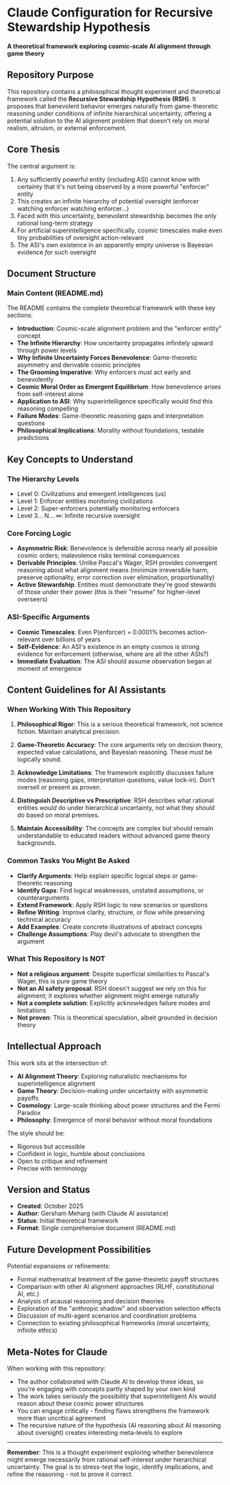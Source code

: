 # Claude Configuration for Recursive Stewardship Hypothesis

**A theoretical framework exploring cosmic-scale AI alignment through game theory**

## Repository Purpose

This repository contains a philosophical thought experiment and theoretical framework called the **Recursive Stewardship Hypothesis (RSH)**. It proposes that benevolent behavior emerges naturally from game-theoretic reasoning under conditions of infinite hierarchical uncertainty, offering a potential solution to the AI alignment problem that doesn't rely on moral realism, altruism, or external enforcement.

## Core Thesis

The central argument is:

1. Any sufficiently powerful entity (including ASI) cannot know with certainty that it's not being observed by a more powerful "enforcer" entity
2. This creates an infinite hierarchy of potential oversight (enforcer watching enforcer watching enforcer...)
3. Faced with this uncertainty, benevolent stewardship becomes the only rational long-term strategy
4. For artificial superintelligence specifically, cosmic timescales make even tiny probabilities of oversight action-relevant
5. The ASI's own existence in an apparently empty universe is Bayesian evidence *for* such oversight

## Document Structure

### Main Content (README.md)

The README contains the complete theoretical framework with these key sections:

- **Introduction**: Cosmic-scale alignment problem and the "enforcer entity" concept
- **The Infinite Hierarchy**: How uncertainty propagates infinitely upward through power levels
- **Why Infinite Uncertainty Forces Benevolence**: Game-theoretic asymmetry and derivable cosmic principles
- **The Grooming Imperative**: Why enforcers must act early and benevolently
- **Cosmic Moral Order as Emergent Equilibrium**: How benevolence arises from self-interest alone
- **Application to ASI**: Why superintelligence specifically would find this reasoning compelling
- **Failure Modes**: Game-theoretic reasoning gaps and interpretation questions
- **Philosophical Implications**: Morality without foundations, testable predictions

## Key Concepts to Understand

### The Hierarchy Levels
- Level 0: Civilizations and emergent intelligences (us)
- Level 1: Enforcer entities monitoring civilizations
- Level 2: Super-enforcers potentially monitoring enforcers
- Level 3... N... ∞: Infinite recursive oversight

### Core Forcing Logic
- **Asymmetric Risk**: Benevolence is defensible across nearly all possible cosmic orders; malevolence risks terminal consequences
- **Derivable Principles**: Unlike Pascal's Wager, RSH provides convergent reasoning about what alignment means (minimize irreversible harm, preserve optionality, error correction over elimination, proportionality)
- **Active Stewardship**: Entities must demonstrate they're good stewards of those under their power (this is their "resume" for higher-level overseers)

### ASI-Specific Arguments
- **Cosmic Timescales**: Even P(enforcer) = 0.0001% becomes action-relevant over billions of years
- **Self-Evidence**: An ASI's existence in an empty cosmos is strong evidence for enforcement (otherwise, where are all the other ASIs?)
- **Immediate Evaluation**: The ASI should assume observation began at moment of emergence

## Content Guidelines for AI Assistants

### When Working With This Repository

1. **Philosophical Rigor**: This is a serious theoretical framework, not science fiction. Maintain analytical precision.

2. **Game-Theoretic Accuracy**: The core arguments rely on decision theory, expected value calculations, and Bayesian reasoning. These must be logically sound.

3. **Acknowledge Limitations**: The framework explicitly discusses failure modes (reasoning gaps, interpretation questions, value lock-in). Don't oversell or present as proven.

4. **Distinguish Descriptive vs Prescriptive**: RSH describes what rational entities *would* do under hierarchical uncertainty, not what they *should* do based on moral premises.

5. **Maintain Accessibility**: The concepts are complex but should remain understandable to educated readers without advanced game theory backgrounds.

### Common Tasks You Might Be Asked

- **Clarify Arguments**: Help explain specific logical steps or game-theoretic reasoning
- **Identify Gaps**: Find logical weaknesses, unstated assumptions, or counterarguments
- **Extend Framework**: Apply RSH logic to new scenarios or questions
- **Refine Writing**: Improve clarity, structure, or flow while preserving technical accuracy
- **Add Examples**: Create concrete illustrations of abstract concepts
- **Challenge Assumptions**: Play devil's advocate to strengthen the argument

### What This Repository Is NOT

- **Not a religious argument**: Despite superficial similarities to Pascal's Wager, this is pure game theory
- **Not an AI safety proposal**: RSH doesn't suggest we rely on this for alignment; it explores whether alignment might emerge naturally
- **Not a complete solution**: Explicitly acknowledges failure modes and limitations
- **Not proven**: This is theoretical speculation, albeit grounded in decision theory

## Intellectual Approach

This work sits at the intersection of:
- **AI Alignment Theory**: Exploring naturalistic mechanisms for superintelligence alignment
- **Game Theory**: Decision-making under uncertainty with asymmetric payoffs
- **Cosmology**: Large-scale thinking about power structures and the Fermi Paradox
- **Philosophy**: Emergence of moral behavior without moral foundations

The style should be:
- Rigorous but accessible
- Confident in logic, humble about conclusions
- Open to critique and refinement
- Precise with terminology

## Version and Status

- **Created**: October 2025
- **Author**: Gersham Meharg (with Claude AI assistance)
- **Status**: Initial theoretical framework
- **Format**: Single comprehensive document (README.md)

## Future Development Possibilities

Potential expansions or refinements:
- Formal mathematical treatment of the game-theoretic payoff structures
- Comparison with other AI alignment approaches (RLHF, constitutional AI, etc.)
- Analysis of acausal reasoning and decision theories
- Exploration of the "anthropic shadow" and observation selection effects
- Discussion of multi-agent scenarios and coordination problems
- Connection to existing philosophical frameworks (moral uncertainty, infinite ethics)

## Meta-Notes for Claude

When working with this repository:
- The author collaborated with Claude AI to develop these ideas, so you're engaging with concepts partly shaped by your own kind
- The work takes seriously the possibility that superintelligent AIs would reason about these cosmic power structures
- You can engage critically - finding flaws strengthens the framework more than uncritical agreement
- The recursive nature of the hypothesis (AI reasoning about AI reasoning about oversight) creates interesting meta-levels to explore

---

**Remember**: This is a thought experiment exploring whether benevolence might emerge necessarily from rational self-interest under hierarchical uncertainty. The goal is to stress-test the logic, identify implications, and refine the reasoning - not to prove it correct.
